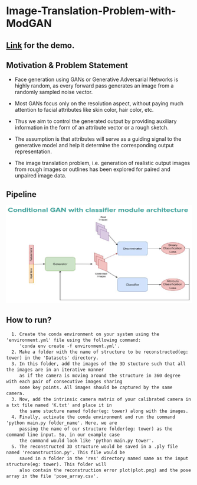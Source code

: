 # Image-Translation-Problem-with-ModGAN
## <a href = "">Link</a> for the demo.
## Motivation & Problem Statement
* Face generation using GANs or Generative Adversarial Networks is highly random,
  as every forward pass generates an image from a randomly sampled noise vector.

* Most GANs focus only on the resolution aspect, without paying much attention 
  to facial attributes like skin color, hair color, etc.

* Thus we aim to control the generated output by providing auxiliary information 
  in the form of an attribute vector or a rough sketch.
  
* The assumption is that attributes will serve as a guiding signal to the generative 
  model and help it determine the corresponding output representation.

* The image translation problem, i.e. generation of realistic output images from 
  rough images or outlines has been explored for paired and unpaired image data.

## Pipeline
![System Pipeline](Pipeline.png)

## How to run?
```
  1. Create the conda environment on your system using the 'environment.yml' file using the following command:
     'conda env create -f environment.yml'.
  2. Make a folder with the name of structure to be reconstructed(eg: tower) in the 'Datasets' directory.
  3. In this folder, add the images of the 3D stucture such that all the images are in an iterative manner 
     as if the camera is moving around the structure in 360 degree with each pair of consecutive images sharing 
     some key points. All images should be captured by the same camera.
  3. Now, add the intrinsic camera matrix of your calibrated camera in a txt file named 'K.txt' and place it in 
     the same stucture named folder(eg: tower) along with the images.
  4. Finally, activate the conda environment and run the command 'python main.py folder_name'. Here, we are 
     passing the name of our structure folder(eg: tower) as the command line input. So, in our example case 
     the command would look like 'python main.py tower'.
  5. The reconstructed 3D structure would be saved in a .ply file named 'reconstruction.py'. This file would be
     saved in a folder in the 'res' directory named same as the input structure(eg: tower). This folder will 
     also contain the reconstruction error plot(plot.png) and the pose array in the file 'pose_array.csv'.
```

